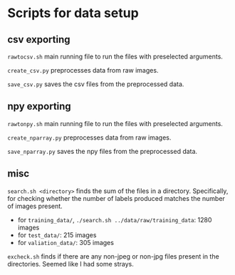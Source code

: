 # Scripts for data setup

## csv exporting

`rawtocsv.sh` main running file to run the files with preselected arguments.

`create_csv.py` preprocesses data from raw images.

`save_csv.py` saves the csv files from the preprocessed data.

## npy exporting

`rawtonpy.sh` main running file to run the files with preselected arguments.

`create_nparray.py` preprocesses data from raw images.

`save_nparray.py` saves the npy files from the preprocessed data.

## misc

`search.sh <directory>` finds the sum of the files in a directory. Specifically, for checking whether the number of labels produced matches the number of images present.

* for `training_data/`, `./search.sh ../data/raw/training_data`: 1280 images
* for `test_data/`: 215 images
* for `valiation_data/`: 305 images

`excheck.sh` finds if there are any non-jpeg or non-jpg files present in the directories. Seemed like I had some strays.
